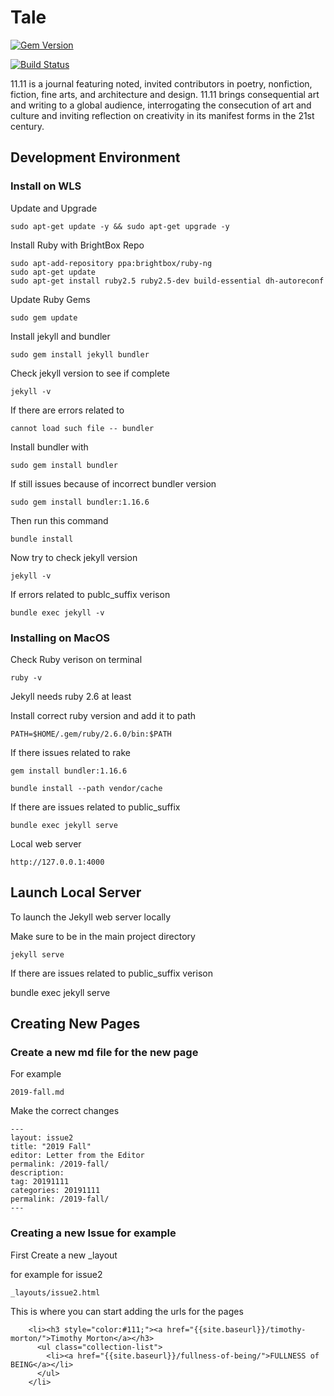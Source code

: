 # Tale

[![Gem Version](https://badge.fury.io/rb/tale.svg)](https://badge.fury.io/rb/tale)

[![Build Status](https://travis-ci.com/gndclouds/11-11.svg?branch=master)](https://travis-ci.com/gndclouds/11-11)

11.11 is a journal featuring noted, invited contributors in poetry, nonfiction, fiction, fine arts, and architecture and design. 11.11 brings consequential art and writing to a global audience, interrogating the consecution of art and culture and inviting reflection on creativity in its manifest forms in the 21st century.

## Development Environment

### Install on WLS

Update and Upgrade

    sudo apt-get update -y && sudo apt-get upgrade -y

Install Ruby with BrightBox Repo

    sudo apt-add-repository ppa:brightbox/ruby-ng
    sudo apt-get update
    sudo apt-get install ruby2.5 ruby2.5-dev build-essential dh-autoreconf

Update Ruby Gems

    sudo gem update

Install jekyll and bundler

    sudo gem install jekyll bundler

Check jekyll version to see if complete

    jekyll -v

If there are errors related to

    cannot load such file -- bundler

Install bundler with

    sudo gem install bundler

If still issues because of incorrect bundler version

    sudo gem install bundler:1.16.6

Then run this command 

    bundle install

Now try to check jekyll version

    jekyll -v

If errors related to publc_suffix verison

    bundle exec jekyll -v


### Installing on MacOS

Check Ruby verison on terminal

	ruby -v

Jekyll needs ruby 2.6 at least

Install correct ruby version and add it to path

	PATH=$HOME/.gem/ruby/2.6.0/bin:$PATH

If there issues related to rake

	gem install bundler:1.16.6

	bundle install --path vendor/cache

If there are issues related to public_suffix

	bundle exec jekyll serve

Local web server 

	http://127.0.0.1:4000

## Launch Local Server

To launch the Jekyll web server locally

Make sure to be in the main project directory

    jekyll serve

If there are issues related to public_suffix verison

bundle exec jekyll serve

## Creating New Pages

### Create a new md file for the new page

For example

    2019-fall.md

Make the correct changes

    ---
    layout: issue2
    title: "2019 Fall"
    editor: Letter from the Editor
    permalink: /2019-fall/
    description:
    tag: 20191111
    categories: 20191111
    permalink: /2019-fall/
    ---

### Creating a new Issue for example

First Create a new _layout

for example for issue2

    _layouts/issue2.html

This is where you can start adding the urls for the pages

        <li><h3 style="color:#111;"><a href="{{site.baseurl}}/timothy-morton/">Timothy Morton</a></h3>
          <ul class="collection-list">
            <li><a href="{{site.baseurl}}/fullness-of-being/">FULLNESS of BEING</a></li>
          </ul>
        </li>